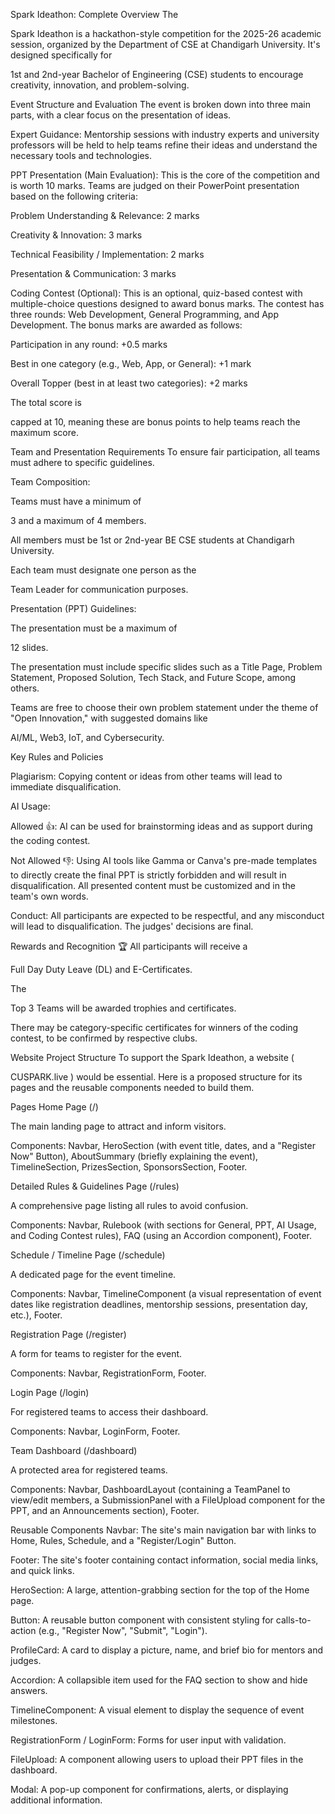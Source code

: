 Spark Ideathon: Complete Overview
The 

Spark Ideathon is a hackathon-style competition for the 2025-26 academic session, organized by the Department of CSE at Chandigarh University. It's designed specifically for 


1st and 2nd-year Bachelor of Engineering (CSE) students to encourage creativity, innovation, and problem-solving.




Event Structure and Evaluation
The event is broken down into three main parts, with a clear focus on the presentation of ideas.


Expert Guidance: Mentorship sessions with industry experts and university professors will be held to help teams refine their ideas and understand the necessary tools and technologies.



PPT Presentation (Main Evaluation): This is the core of the competition and is worth 10 marks. Teams are judged on their PowerPoint presentation based on the following criteria:




Problem Understanding & Relevance: 2 marks 


Creativity & Innovation: 3 marks 


Technical Feasibility / Implementation: 2 marks 


Presentation & Communication: 3 marks 


Coding Contest (Optional): This is an optional, quiz-based contest with multiple-choice questions designed to award bonus marks. The contest has three rounds: Web Development, General Programming, and App Development. The bonus marks are awarded as follows:






Participation in any round: +0.5 marks 



Best in one category (e.g., Web, App, or General): +1 mark 



Overall Topper (best in at least two categories): +2 marks 


The total score is 

capped at 10, meaning these are bonus points to help teams reach the maximum score.

Team and Presentation Requirements
To ensure fair participation, all teams must adhere to specific guidelines.

Team Composition:

Teams must have a minimum of 

3 and a maximum of 4 members.

All members must be 1st or 2nd-year BE CSE students at Chandigarh University.


Each team must designate one person as the 

Team Leader for communication purposes.


Presentation (PPT) Guidelines:

The presentation must be a maximum of 

12 slides.


The presentation must include specific slides such as a Title Page, Problem Statement, Proposed Solution, Tech Stack, and Future Scope, among others.





Teams are free to choose their own problem statement under the theme of "Open Innovation," with suggested domains like 

AI/ML, Web3, IoT, and Cybersecurity.

Key Rules and Policies

Plagiarism: Copying content or ideas from other teams will lead to immediate disqualification.

AI Usage:


Allowed 👍: AI can be used for brainstorming ideas and as support during the coding contest.




Not Allowed 👎: Using AI tools like Gamma or Canva's pre-made templates to directly create the final PPT is strictly forbidden and will result in disqualification. All presented content must be customized and in the team's own words.



Conduct: All participants are expected to be respectful, and any misconduct will lead to disqualification. The judges' decisions are final.


Rewards and Recognition 🏆
All participants will receive a 

Full Day Duty Leave (DL) and E-Certificates.

The 

Top 3 Teams will be awarded trophies and certificates.

There may be category-specific certificates for winners of the coding contest, to be confirmed by respective clubs.

Website Project Structure
To support the Spark Ideathon, a website (

CUSPARK.live ) would be essential. Here is a proposed structure for its pages and the reusable components needed to build them.

Pages
Home Page (/)

The main landing page to attract and inform visitors.

Components: Navbar, HeroSection (with event title, dates, and a "Register Now" Button), AboutSummary (briefly explaining the event), TimelineSection, PrizesSection, SponsorsSection, Footer.

Detailed Rules & Guidelines Page (/rules)

A comprehensive page listing all rules to avoid confusion.

Components: Navbar, Rulebook (with sections for General, PPT, AI Usage, and Coding Contest rules), FAQ (using an Accordion component), Footer.

Schedule / Timeline Page (/schedule)

A dedicated page for the event timeline.

Components: Navbar, TimelineComponent (a visual representation of event dates like registration deadlines, mentorship sessions, presentation day, etc.), Footer.


Registration Page (/register)

A form for teams to register for the event.

Components: Navbar, RegistrationForm, Footer.

Login Page (/login)

For registered teams to access their dashboard.

Components: Navbar, LoginForm, Footer.

Team Dashboard (/dashboard)

A protected area for registered teams.

Components: Navbar, DashboardLayout (containing a TeamPanel to view/edit members, a SubmissionPanel with a FileUpload component for the PPT, and an Announcements section), Footer.

Reusable Components
Navbar: The site's main navigation bar with links to Home, Rules, Schedule, and a "Register/Login" Button.

Footer: The site's footer containing contact information, social media links, and quick links.

HeroSection: A large, attention-grabbing section for the top of the Home page.

Button: A reusable button component with consistent styling for calls-to-action (e.g., "Register Now", "Submit", "Login").

ProfileCard: A card to display a picture, name, and brief bio for mentors and judges.

Accordion: A collapsible item used for the FAQ section to show and hide answers.

TimelineComponent: A visual element to display the sequence of event milestones.

RegistrationForm / LoginForm: Forms for user input with validation.

FileUpload: A component allowing users to upload their PPT files in the dashboard.

Modal: A pop-up component for confirmations, alerts, or displaying additional information.

 <DotLottieReact
            src="https://lottie.host/1cf4ba68-139b-4c9b-98cc-1f8c3e02e4f4/ycKQZa62jW.lottie"
            loop
            autoplay
        />